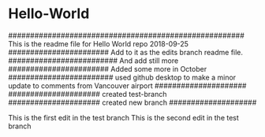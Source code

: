 # Hello-World
######################################################
This is the readme file for Hello World repo 2018-09-25
#######################
Add to it as the edits branch readme file.
#########################
And add still more 
#######################
Added some more in October
########################
used github desktop to make a minor update to comments from Vancouver airport
#####################
#####################
created test-branch
#####################
created new branch
####################


This is the first edit in the test branch
This is the second edit in the test branch

